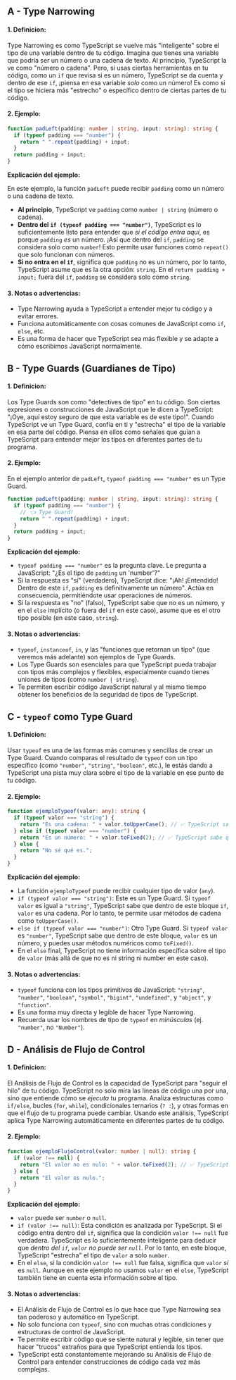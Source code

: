 ## A - Type Narrowing

#### 1. **Definicion:**

Type Narrowing es como TypeScript se vuelve más "inteligente" sobre el tipo de una variable dentro de tu código. Imagina que tienes una variable que podría ser un número o una cadena de texto. Al principio, TypeScript la ve como "número o cadena". Pero, si usas ciertas herramientas en tu código, como un `if` que revisa si es un número, TypeScript se da cuenta y dentro de ese `if`, ¡piensa en esa variable _solo_ como un número! Es como si el tipo se hiciera más "estrecho" o específico dentro de ciertas partes de tu código.

#### 2. **Ejemplo:**

```typescript
function padLeft(padding: number | string, input: string): string {
  if (typeof padding === "number") {
    return " ".repeat(padding) + input;
  }
  return padding + input;
}
```

**Explicación del ejemplo:**

En este ejemplo, la función `padLeft` puede recibir `padding` como un número o una cadena de texto.

- **Al principio**, TypeScript ve `padding` como `number | string` (número o cadena).
- **Dentro del `if (typeof padding === "number")`**, TypeScript es lo suficientemente listo para entender que _si el código entra aquí_, es porque `padding` _es_ un número. ¡Así que dentro del `if`, `padding` se considera solo como `number`! Esto permite usar funciones como `repeat()` que solo funcionan con números.
- **Si no entra en el `if`**, significa que `padding` no es un número, por lo tanto, TypeScript asume que es la otra opción: `string`. En el `return padding + input;` fuera del `if`, `padding` se considera solo como `string`.

#### 3. **Notas o advertencias:**

- Type Narrowing ayuda a TypeScript a entender mejor tu código y a evitar errores.
- Funciona automáticamente con cosas comunes de JavaScript como `if`, `else`, etc.
- Es una forma de hacer que TypeScript sea más flexible y se adapte a cómo escribimos JavaScript normalmente.

## B - Type Guards (Guardianes de Tipo)

#### 1. **Definicion:**

Los Type Guards son como "detectives de tipo" en tu código. Son ciertas expresiones o construcciones de JavaScript que le dicen a TypeScript: "¡Oye, aquí estoy seguro de que esta variable es de este tipo!". Cuando TypeScript ve un Type Guard, confía en ti y "estrecha" el tipo de la variable en esa parte del código. Piensa en ellos como señales que guían a TypeScript para entender mejor los tipos en diferentes partes de tu programa.

#### 2. **Ejemplo:**

En el ejemplo anterior de `padLeft`, `typeof padding === "number"` es un Type Guard.

```typescript
function padLeft(padding: number | string, input: string): string {
  if (typeof padding === "number") {
    // 👈 Type Guard!
    return " ".repeat(padding) + input;
  }
  return padding + input;
}
```

**Explicación del ejemplo:**

- `typeof padding === "number"` es la pregunta clave. Le pregunta a JavaScript: "¿Es el tipo de `padding` un 'number'?"
- Si la respuesta es "sí" (verdadero), TypeScript dice: "¡Ah! ¡Entendido! Dentro de este `if`, `padding` es definitivamente un número". Actúa en consecuencia, permitiéndote usar operaciones de números.
- Si la respuesta es "no" (falso), TypeScript sabe que no es un número, y en el `else` implícito (o fuera del `if` en este caso), asume que es el otro tipo posible (en este caso, `string`).

#### 3. **Notas o advertencias:**

- `typeof`, `instanceof`, `in`, y las "funciones que retornan un tipo" (que veremos más adelante) son ejemplos de Type Guards.
- Los Type Guards son esenciales para que TypeScript pueda trabajar con tipos más complejos y flexibles, especialmente cuando tienes uniones de tipos (como `number | string`).
- Te permiten escribir código JavaScript natural y al mismo tiempo obtener los beneficios de la seguridad de tipos de TypeScript.

## C - `typeof` como Type Guard

#### 1. **Definicion:**

Usar `typeof` es una de las formas más comunes y sencillas de crear un Type Guard. Cuando comparas el resultado de `typeof` con un tipo específico (como `"number"`, `"string"`, `"boolean"`, etc.), le estás dando a TypeScript una pista muy clara sobre el tipo de la variable en ese punto de tu código.

#### 2. **Ejemplo:**

```typescript
function ejemploTypeof(valor: any): string {
  if (typeof valor === "string") {
    return "Es una cadena: " + valor.toUpperCase(); // ✅ TypeScript sabe que valor es string aquí
  } else if (typeof valor === "number") {
    return "Es un número: " + valor.toFixed(2); // ✅ TypeScript sabe que valor es number aquí
  } else {
    return "No sé qué es.";
  }
}
```

**Explicación del ejemplo:**

- La función `ejemploTypeof` puede recibir cualquier tipo de valor (`any`).
- `if (typeof valor === "string")`: Este es un Type Guard. Si `typeof valor` es igual a `"string"`, TypeScript sabe que dentro de este bloque `if`, `valor` es una cadena. Por lo tanto, te permite usar métodos de cadena como `toUpperCase()`.
- `else if (typeof valor === "number")`: Otro Type Guard. Si `typeof valor` es `"number"`, TypeScript sabe que dentro de este bloque, `valor` es un número, y puedes usar métodos numéricos como `toFixed()`.
- En el `else` final, TypeScript no tiene información específica sobre el tipo de `valor` (más allá de que no es ni string ni number en este caso).

#### 3. **Notas o advertencias:**

- `typeof` funciona con los tipos primitivos de JavaScript: `"string"`, `"number"`, `"boolean"`, `"symbol"`, `"bigint"`, `"undefined"`, y `"object"`, y `"function"`.
- Es una forma muy directa y legible de hacer Type Narrowing.
- Recuerda usar los nombres de tipo de `typeof` en _minúsculas_ (ej. `"number"`, no `"Number"`).

## D - Análisis de Flujo de Control

#### 1. **Definicion:**

El Análisis de Flujo de Control es la capacidad de TypeScript para "seguir el hilo" de tu código. TypeScript no solo mira las líneas de código una por una, sino que entiende cómo se _ejecuta_ tu programa. Analiza estructuras como `if/else`, bucles (`for`, `while`), condicionales ternarios (`? :`), y otras formas en que el flujo de tu programa puede cambiar. Usando este análisis, TypeScript aplica Type Narrowing automáticamente en diferentes partes de tu código.

#### 2. **Ejemplo:**

```typescript
function ejemploFlujoControl(valor: number | null): string {
  if (valor !== null) {
    return "El valor no es nulo: " + valor.toFixed(2); // ✅ TypeScript sabe que valor NO es null aquí
  } else {
    return "El valor es nulo.";
  }
}
```

**Explicación del ejemplo:**

- `valor` puede ser `number` o `null`.
- `if (valor !== null)`: Esta condición es analizada por TypeScript. Si el código entra dentro del `if`, significa que la condición `valor !== null` fue verdadera. TypeScript es lo suficientemente inteligente para deducir que _dentro del `if`, `valor` no puede ser `null`_. Por lo tanto, en este bloque, TypeScript "estrecha" el tipo de `valor` a solo `number`.
- En el `else`, si la condición `valor !== null` fue falsa, significa que `valor` _sí_ es `null`. Aunque en este ejemplo no usamos `valor` en el `else`, TypeScript también tiene en cuenta esta información sobre el tipo.

#### 3. **Notas o advertencias:**

- El Análisis de Flujo de Control es lo que hace que Type Narrowing sea tan poderoso y automático en TypeScript.
- No solo funciona con `typeof`, sino con muchas otras condiciones y estructuras de control de JavaScript.
- Te permite escribir código que se siente natural y legible, sin tener que hacer "trucos" extraños para que TypeScript entienda los tipos.
- TypeScript está constantemente mejorando su Análisis de Flujo de Control para entender construcciones de código cada vez más complejas.
